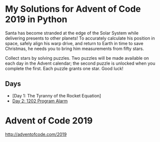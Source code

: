# My Solutions for Advent of Code 2019 in Python

Santa has become stranded at the edge of the Solar System while delivering presents to other planets! To accurately calculate his position in space, safely align his warp drive, and return to Earth in time to save Christmas, he needs you to bring him measurements from fifty stars.

Collect stars by solving puzzles. Two puzzles will be made available on each day in the Advent calendar; the second puzzle is unlocked when you complete the first. Each puzzle grants one star. Good luck!

## Days
- [Day 1: The Tyranny of the Rocket Equation]
- [Day 2: 1202 Program Alarm](AOC-Day2/)

# Advent of Code 2019
http://adventofcode.com/2019
